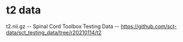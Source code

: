 t2 data
=======

t2.nii.gz -- Spinal Cord Toolbox Testing Data -- https://github.com/sct-data/sct_testing_data/tree/r20210114/t2
